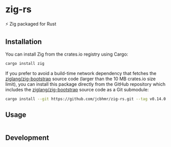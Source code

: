 # zig-rs
⚡ Zig packaged for Rust

## Installation

You can install Zig from the crates.io registry using Cargo:

```sh
cargo install zig
```

If you prefer to avoid a build-time network dependency that fetches the [ziglang/zig-bootstrap](https://github.com/ziglang/zig-bootstrap) source code (larger than the 10 MB crates.io size limit), you can install this package directly from the GitHub repository which includes the [ziglang/zig-bootstrap](https://github.com/ziglang/zig-bootstrap) source code as a Git submodule:

```sh
cargo install --git https://github.com/jcbhmr/zig-rs.git --tag v0.14.0 zig
```

## Usage

```sh

```

## Development
